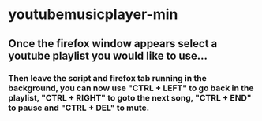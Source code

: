 # youtubemusicplayer-min
## Once the firefox window appears select a youtube playlist you would like to use...
### Then leave the script and firefox tab running in the background, you can now use "CTRL + LEFT" to go back in the playlist, "CTRL + RIGHT" to goto the next song, "CTRL + END" to pause and "CTRL + DEL" to mute.
